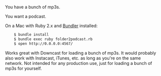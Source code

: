You have a bunch of mp3s.

You want a podcast.

On a Mac with Ruby 2.x and [Bundler][bundler] installed:
```bash
    $ bundle install
    $ bundle exec ruby folder2podcast.rb
    $ open http://0.0.0.0:4567/
```

Works great with Downcast for loading a bunch of mp3s. It would probably also work with Instacast, iTunes, etc. as long as you're on the same network. Not intended for any production use, just for loading a bunch of mp3s for yourself.

[bundler]: http://bundler.io
